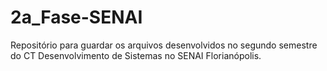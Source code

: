 # 2a_Fase-SENAI
Repositório para guardar os arquivos desenvolvidos no segundo semestre do CT Desenvolvimento de Sistemas no SENAI Florianópolis.
